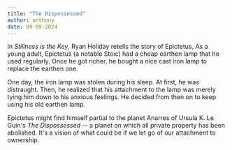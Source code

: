 ```yaml
---
title: "The Dispossessed"
author: anthony
date: 09-09-2024
---
```


In *Stillness is the Key*, Ryan Holiday retells the story of Epictetus, As a young adult, Epictetus (a notable Stoic) had a cheap earthen lamp that he used regularly. Once he got richer, he bought a nice cast iron lamp to replace the earthen one. 

One day, the iron lamp was stolen during his sleep. At first, he was distraught. Then, he realized that his attachment to the lamp was merely tying him down to his anxious feelings. He decided from then on to keep using his old earthen lamp.

Epictetus might find himself partial to the planet Anarres of Ursula K. Le Guin's *The Dispossessed* -- a planet on which all private property has been abolished. It's a vision of what could be if we let go of our attachment to ownership. 